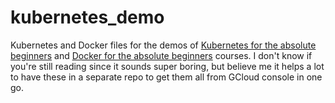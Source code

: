# kubernetes_demo
Kubernetes and Docker files for the demos of [Kubernetes for the absolute beginners](https://www.udemy.com/learn-kubernetes/) and [Docker for the absolute beginners](https://www.udemy.com/learn-docker/) courses. I don't know if you're still reading since it sounds super boring, but believe me it helps a lot to have these in a separate repo to get them all from GCloud console in one go.
